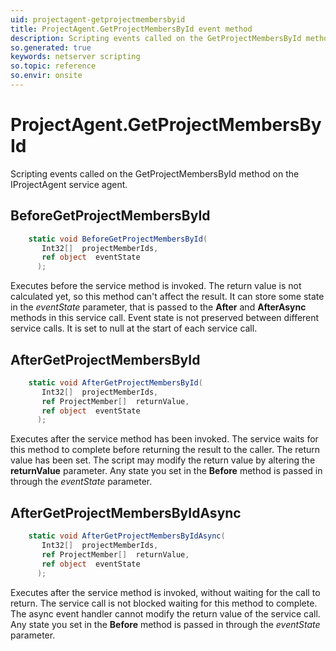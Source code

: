 ```yaml
---
uid: projectagent-getprojectmembersbyid
title: ProjectAgent.GetProjectMembersById event method
description: Scripting events called on the GetProjectMembersById method on the ProjectAgent service agent.
so.generated: true
keywords: netserver scripting
so.topic: reference
so.envir: onsite
---
```

# ProjectAgent.GetProjectMembersById

Scripting events called on the <see cref='M:IProjectAgent.GetProjectMembersById'>GetProjectMembersById</see> method on the <see cref='IProjectAgent'>IProjectAgent</see>  service agent.

## BeforeGetProjectMembersById
```cs
    static void BeforeGetProjectMembersById(
       Int32[]  projectMemberIds,
       ref object  eventState
      );
```
Executes before the service method is invoked.
The return value is not calculated yet, so this method can't affect the result.
It can store some state in the *eventState* parameter, that is passed to the **After** and **AfterAsync** methods in this service call.
Event state is not preserved between different service calls. It is set to null at the start of each service call.
## AfterGetProjectMembersById
```cs
    static void AfterGetProjectMembersById(
       Int32[]  projectMemberIds,
       ref ProjectMember[]  returnValue,
       ref object  eventState
      );
```
Executes after the service method has been invoked. The service waits for this method to complete before returning the result to the caller.
The return value has been set. The script may modify the return value by altering the **returnValue** parameter.
Any state you set in the **Before** method is passed in through the *eventState* parameter.
## AfterGetProjectMembersByIdAsync
```cs
    static void AfterGetProjectMembersByIdAsync(
       Int32[]  projectMemberIds,
       ref ProjectMember[]  returnValue,
       ref object  eventState
      );
```
Executes after the service method is invoked, without waiting for the call to return.
The service call is not blocked waiting for this method to complete.
The async event handler cannot modify the return value of the service call.
Any state you set in the **Before** method is passed in through the *eventState* parameter.

